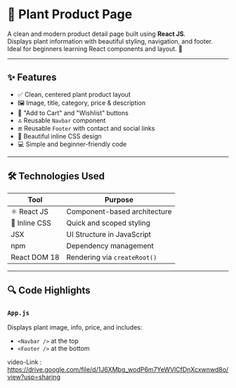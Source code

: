 # 🌿  Plant Product Page

A clean and modern product detail page built using **React JS**.  
Displays plant information with beautiful styling, navigation, and footer.  
Ideal for beginners learning React components and layout. 🌱

---
## ✨ Features

- ✅ Clean, centered plant product layout
- 🖼️ Image, title, category, price & description
- 🛒 "Add to Cart" and "Wishlist" buttons
- 🔝 Reusable `Navbar` component
- 🔚 Reusable `Footer` with contact and social links
- 🎨 Beautiful inline CSS design
- 💻 Simple and beginner-friendly code

---
## 🛠️ Technologies Used

| Tool | Purpose |
|------|---------|
| ⚛️ React JS | Component-based architecture |
| 💅 Inline CSS | Quick and scoped styling |
| JSX | UI Structure in JavaScript |
| npm | Dependency management |
| React DOM 18 | Rendering via `createRoot()` |

---
## 🔍 Code Highlights

### `App.js`

Displays plant image, info, price, and includes:

- `<Navbar />` at the top
- `<Footer />` at the bottom


video-Link : https://drive.google.com/file/d/1J6XMbg_wodP6m7YeWVlCfDnXcxwnwd8o/view?usp=sharing

